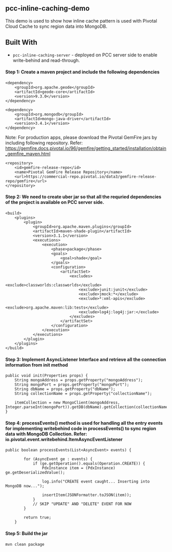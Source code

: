 ## pcc-inline-caching-demo

This demo is used to show how inline cache pattern is used with Pivotal Cloud Cache to sync region data into MongoDB.

## Built With

* `pcc-inline-caching-server` - deployed on PCC server side to enable write-behind and read-through. 

#### Step 1: Create a maven project and include the following dependencies

```
<dependency>
	<groupId>org.apache.geode</groupId>
	<artifactId>geode-core</artifactId>
	<version>9.3.0</version>
</dependency>

<dependency>
	<groupId>org.mongodb</groupId>
	<artifactId>mongo-java-driver</artifactId>
	<version>3.4.1</version>
</dependency>

```

Note: For production apps, please download the Pivotal GemFire jars by including following repository. Refer: https://gemfire.docs.pivotal.io/96/gemfire/getting_started/installation/obtain_gemfire_maven.html
```
<repository>
	<id>gemfire-release-repo</id>
	<name>Pivotal GemFire Release Repository</name>
	<url>https://commercial-repo.pivotal.io/data3/gemfire-release-repo/gemfire</url>
</repository>
```

#### Step 2: We need to create uber jar so that all the requried dependencies of the project is available on PCC server side.

```
<build>
	<plugins>
		<plugin>
			<groupId>org.apache.maven.plugins</groupId>
			<artifactId>maven-shade-plugin</artifactId>
			<version>3.1.1</version>
			<executions>
				<execution>
					<phase>package</phase>
					<goals>
						<goal>shade</goal>
					</goals>
					<configuration>
						<artifactSet>
							<excludes>
								<exclude>classworlds:classworlds</exclude>
								<exclude>junit:junit</exclude>
								<exclude>jmock:*</exclude>
								<exclude>*:xml-apis</exclude>
								<exclude>org.apache.maven:lib:tests</exclude>
								<exclude>log4j:log4j:jar:</exclude>
							</excludes>
						</artifactSet>
					</configuration>
				</execution>
			</executions>
		</plugin>
	</plugins>
</build>
```

#### Step 3: Implement AsyncListener Interface and retrieve all the connection information from init method

```
public void init(Properties props) {
	String mongoAddress = props.getProperty("mongoAddress");
	String mongoPort = props.getProperty("mongoPort");
	String dbName = props.getProperty("dbName");
	String collectionName = props.getProperty("collectionName");
	
	itemCollection = new MongoClient(mongoAddress, Integer.parseInt(mongoPort)).getDB(dbName).getCollection(collectionName);
}
```


#### Step 4: processEvents() method is used for handling all the entry events for implementing writebehind code in processEvents() to sync region data with MongoDB Collection. Refer: io.pivotal.event.writebehind.ItemAsyncEventListener

```
public boolean processEvents(List<AsyncEvent> events) {

		for (AsyncEvent ge : events) {
			if (ge.getOperation().equals(Operation.CREATE)) {
				PdxInstance item = (PdxInstance) ge.getDeserializedValue();

				log.info("CREATE event caught... Inserting into MongoDB now...");
				
				insertItem(JSONFormatter.toJSON(item));
			}
			// SKIP "UPDATE" AND "DELETE" EVENT FOR NOW
		}
		
		return true;
	}
```

#### Step 5: Build the jar

```
mvn clean package
```